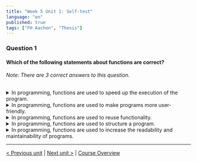 ```yaml
---
title: "Week 5 Unit 1: Self-test"
language: "en"
published: true
tags: ["FH Aachen", "Thesis"]
---
```


### Question 1

#### Which of the following statements about functions are correct?

*Note: There are 3 correct answers to this question.*

<br>

<details>
	<summary>In programming, functions are used to speed up the execution of the program.</summary>
	❌
</details>


<details>
	<summary>In programming, functions are used to make programs more user-friendly.</summary>
	❌
</details>


<details>
	<summary>In programming, functions are used to reuse functionality.</summary>
	✅
</details>


<details>
	<summary>In programming, functions are used to structure a program. </summary>
	✅
</details>


<details>
	<summary>In programming, functions are used to increase the readability and maintainability of programs.</summary>
	✅
</details>

---

[< Previous unit](/teaching/python-mooc/week5_unit2_return_results) | [Next unit >](/teaching/python-mooc/week5_unit1_why_functions) |
[Course Overview](/teaching/python-mooc)